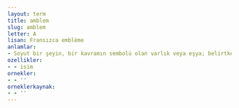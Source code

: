 ```yaml
---
layout: term
title: amblem
slug: amblem
letter: A
lisan: Fransızca emblème
anlamlar:
- Soyut bir şeyin, bir kavramın sembolü olan varlık veya eşya; belirtke
ozellikler:
- - isim
ornekler:
- - ''
orneklerkaynak:
- - ''
---
```

